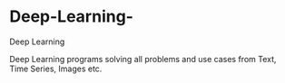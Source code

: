 # Deep-Learning-
Deep Learning


Deep Learning programs solving all problems and use cases from Text, Time Series, Images etc.
